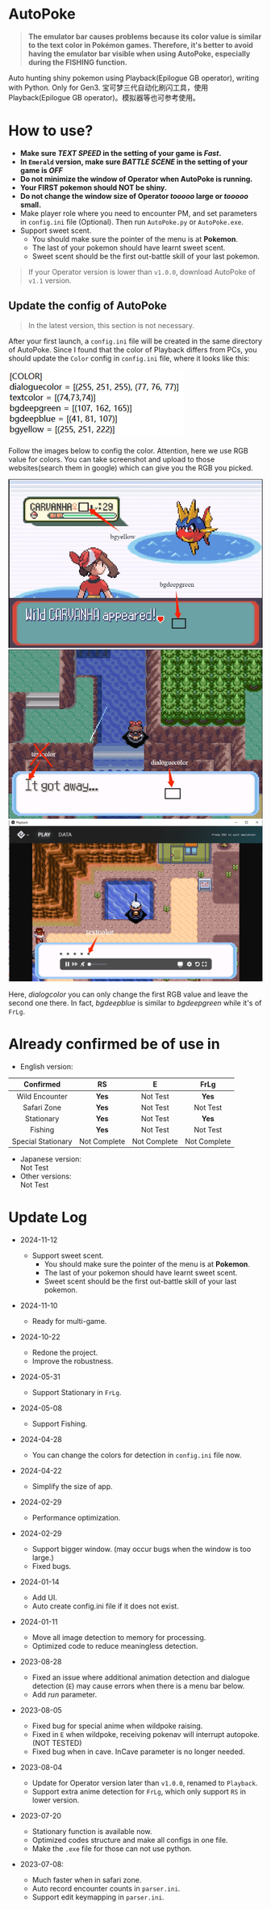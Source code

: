 # AutoPoke

> **The emulator bar causes problems because its color value is similar to the text color in Pokémon games. Therefore, it's better to avoid having the emulator bar visible when using AutoPoke, especially during the FISHING function.**

Auto hunting shiny pokemon using Playback(Epilogue GB operator), writing with Python. Only for Gen3.
宝可梦三代自动化刷闪工具，使用Playback(Epilogue GB operator)。模拟器等也可参考使用。

# How to use?

- **Make sure *TEXT SPEED* in the setting of your game is *Fast*.**
- **In `Emerald` version, make sure *BATTLE SCENE* in the setting of your game is *OFF***
- **Do not minimize the window of Operator when AutoPoke is running.**
- **Your FIRST pokemon should NOT be shiny.**
- **Do not change the window size of Operator *tooooo* large or *tooooo* small.**
- Make player role where you need to encounter PM, and set parameters in `config.ini` file (Optional). Then run `AutoPoke.py` or `AutoPoke.exe`.
- Support sweet scent.
  - You should make sure the pointer of the menu is at **Pokemon**.
  - The last of your pokemon should have learnt sweet scent.
  - Sweet scent should be the first out-battle skill of your last pokemon.

> If your Operator version is lower than `v1.0.0`, download AutoPoke of `v1.1` version.

## Update the config of AutoPoke

> In the latest version, this section is not necessary.

After your first launch, a `config.ini` file will be created in the same directory of AutoPoke. Since I found that the color of Playback differs from PCs, you should update the `Color` config in `config.ini` file, where it looks like this:

![color config example](guide/color_config.png)

Follow the images below to config the color. Attention, here we use RGB value for colors. You can take screenshot and upload to those websites(search them in google) which can give you the RGB you picked.

![bgcolor](guide/bgcolor.png)
![dialogcolor](guide/dialogcolor.png)
![txtcolor](guide/txtcolor.png)

Here, *dialogcolor* you can only change the first RGB value and leave the second one there. In fact, *bgdeepblue* is similar to *bgdeepgreen* while it's of `FrLg`.

# Already confirmed be of use in

- English version:

|  Confirmed   | RS | E | FrLg |
| :----: | :----: |:----: |:----: |
| Wild Encounter | **Yes** | Not Test | **Yes** |
| Safari Zone | **Yes** | Not Test | Not Test |
| Stationary | **Yes** | Not Test | **Yes** |
| Fishing | **Yes** | Not Test | Not Test |
| Special Stationary | Not Complete | Not Complete | Not Complete |

- Japanese version:<br>Not Test
- Other versions:<br>Not Test



# Update Log

- 2024-11-12
  - Support sweet scent.
    - You should make sure the pointer of the menu is at **Pokemon**.
    - The last of your pokemon should have learnt sweet scent.
    - Sweet scent should be the first out-battle skill of your last pokemon.

- 2024-11-10
  - Ready for multi-game.

- 2024-10-22
  - Redone the project.
  - Improve the robustness.

- 2024-05-31
  - Support Stationary in `FrLg`.

- 2024-05-08
  - Support Fishing.

- 2024-04-28
  - You can change the colors for detection in `config.ini` file now.

- 2024-04-22
  - Simplify the size of app.

- 2024-02-29
  - Performance optimization.

- 2024-02-29
  - Support bigger window. (may occur bugs when the window is too large.)
  - Fixed bugs.

- 2024-01-14
  - Add UI.
  - Auto create config.ini file if it does not exist.

- 2024-01-11
  - Move all image detection to memory for processing.
  - Optimized code to reduce meaningless detection.

- 2023-08-28
  - Fixed an issue where additional animation detection and dialogue detection (`E`) may cause errors when there is a menu bar below.
  - Add *run* parameter.

- 2023-08-05
  - Fixed bug for special anime when wildpoke raising.
  - Fixed in `E` when wildpoke, receiving pokenav will interrupt autopoke. (NOT TESTED)
  - Fixed bug when in cave. InCave parameter is no longer needed.

- 2023-08-04
  - Update for Operator version later than `v1.0.0`, renamed to `Playback`.
  - Support extra anime detection for `FrLg`, which only support `RS` in lower version.

- 2023-07-20
  - Stationary function is available now.
  - Optimized codes structure and make all configs in one file.
  - Make the `.exe` file for those can not use python.
  
- 2023-07-08: 
  - Much faster when in safari zone.
  - Auto record encounter counts in `parser.ini`.
  - Support edit keymapping in `parser.ini`.
